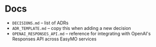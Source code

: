 # Docs

- `DECISIONS.md` – list of ADRs
- `ADR_TEMPLATE.md` – copy this when adding a new decision
- `OPENAI_RESPONSES_API.md` – reference for integrating with OpenAI's Responses API across EasyMO services
